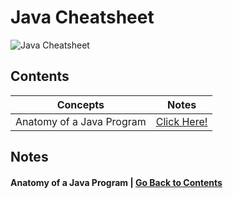 # Java Cheatsheet

![Java Cheatsheet](https://github.com/izzatkarimov/Java-Cheatsheet/assets/108251704/eb7e3c83-6e60-42a4-bb7d-5fcc3aff1b66)

## Contents
| Concepts | Notes |
| --- | --- |
| Anatomy of a Java Program | [Click Here!](#anatomy-of-a-java-program) |

## Notes

#### Anatomy of a Java Program | [Go Back to Contents](#contents)

